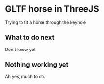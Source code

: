 # GLTF horse in ThreeJS

Trying to fit a horse through the keyhole

## What to do next

Don't know yet

## Nothing working yet

Ah yes, much to do.
